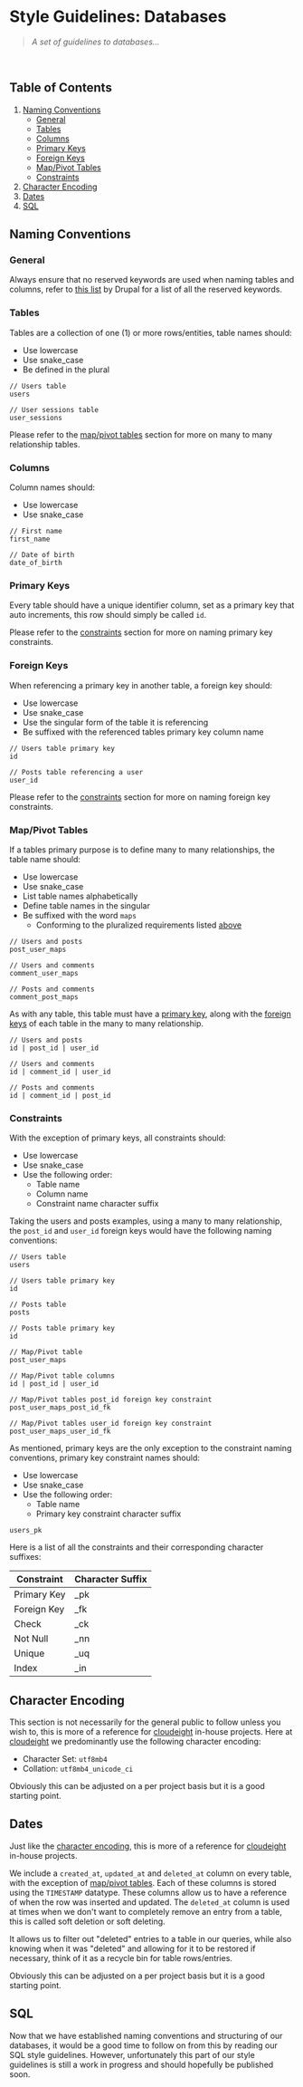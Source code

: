 # Style Guidelines: Databases
> *A set of guidelines to databases...*
<br />


## Table of Contents
1. [Naming Conventions](#naming-conventions)
    - [General](#general)
    - [Tables](#tables)
    - [Columns](#columns)
    - [Primary Keys](#primary-keys)
    - [Foreign Keys](#foreign-keys)
    - [Map/Pivot Tables](#mappivot-tables)
    - [Constraints](#constraints)
2. [Character Encoding](#character-encoding)
3. [Dates](#dates)
4. [SQL](#sql)


## Naming Conventions
### General
Always ensure that no reserved keywords are used when naming tables and columns, refer to [this list](https://www.drupal.org/docs/develop/coding-standards/list-of-sql-reserved-words) by Drupal for a list of all the reserved keywords.

### Tables
Tables are a collection of one (1) or more rows/entities, table names should:

- Use lowercase
- Use snake_case
- Be defined in the plural

```
// Users table
users

// User sessions table
user_sessions
```

Please refer to the [map/pivot tables](#mappivot-tables) section for more on many to many relationship tables.


### Columns
Column names should:

- Use lowercase
- Use snake_case

```
// First name
first_name

// Date of birth
date_of_birth
```

### Primary Keys
Every table should have a unique identifier column, set as a primary key that auto increments, this row should simply be called `id`.

Please refer to the [constraints](#constraints) section for more on naming primary key constraints.

### Foreign Keys
When referencing a primary key in another table, a foreign key should:

- Use lowercase
- Use snake_case
- Use the singular form of the table it is referencing
- Be suffixed with the referenced tables primary key column name

```
// Users table primary key
id

// Posts table referencing a user
user_id
```

Please refer to the [constraints](#constraints) section for more on naming foreign key constraints.

### Map/Pivot Tables
If a tables primary purpose is to define many to many relationships, the table name should:

- Use lowercase
- Use snake_case
- List table names alphabetically
- Define table names in the singular
- Be suffixed with the word `maps`
    - Conforming to the pluralized requirements listed [above](#tables)

```
// Users and posts
post_user_maps

// Users and comments
comment_user_maps

// Posts and comments
comment_post_maps
```

As with any table, this table must have a [primary key](#primary-keys), along with the [foreign keys](#foreign-keys) of each table in the many to many relationship.

```
// Users and posts
id | post_id | user_id

// Users and comments
id | comment_id | user_id

// Posts and comments
id | comment_id | post_id
```

### Constraints
With the exception of primary keys, all constraints should:

- Use lowercase
- Use snake_case
- Use the following order:
    - Table name
    - Column name
    - Constraint name character suffix

Taking the users and posts examples, using a many to many relationship, the `post_id` and `user_id` foreign keys would have the following naming conventions:

```
// Users table
users

// Users table primary key
id

// Posts table
posts

// Posts table primary key
id

// Map/Pivot table
post_user_maps

// Map/Pivot table columns
id | post_id | user_id

// Map/Pivot tables post_id foreign key constraint
post_user_maps_post_id_fk

// Map/Pivot tables user_id foreign key constraint
post_user_maps_user_id_fk
```
As mentioned, primary keys are the only exception to the constraint naming conventions, primary key constraint names should:

- Use lowercase
- Use snake_case
- Use the following order:
    - Table name
    - Primary key constraint character suffix

```
users_pk
```

Here is a list of all the constraints and their corresponding character suffixes:

| Constraint  | Character Suffix |
|-------------|------------------|
| Primary Key | _pk              |
| Foreign Key | _fk              |
| Check       | _ck              |
| Not Null    | _nn              |
| Unique      | _uq              |
| Index       | _in              |


## Character Encoding
This section is not necessarily for the general public to follow unless you wish to, this is more of a reference for [cloudeight](https://github.com/cloudeight) in-house projects. Here at [cloudeight](https://github.com/cloudeight) we predominantly use the following character encoding:

- Character Set: `utf8mb4`
- Collation: `utf8mb4_unicode_ci`

Obviously this can be adjusted on a per project basis but it is a good starting point.


## Dates
Just like the [character encoding](#character-encoding), this is more of a reference for [cloudeight](https://github.com/cloudeight) in-house projects.

We include a `created_at`, `updated_at` and `deleted_at` column on every table, with the exception of [map/pivot tables](#mappivot-tables). Each of these columns is stored using the `TIMESTAMP` datatype. These columns  allow us to have a reference of when the row was inserted and updated. The `deleted_at` column is used at times when we don't want to completely remove an entry from a table, this is called soft deletion or soft deleting.

It allows us to filter out "deleted" entries to a table in our queries, while also knowing when it was "deleted" and allowing for it to be restored if necessary, think of it as a recycle bin for table rows/entries.

Obviously this can be adjusted on a per project basis but it is a good starting point.


## SQL
Now that we have established naming conventions and structuring of our databases, it would be a good time to follow on from this by reading our SQL style guidelines. However, unfortunately this part of our style guidelines is still a work in progress and should hopefully be published soon.
